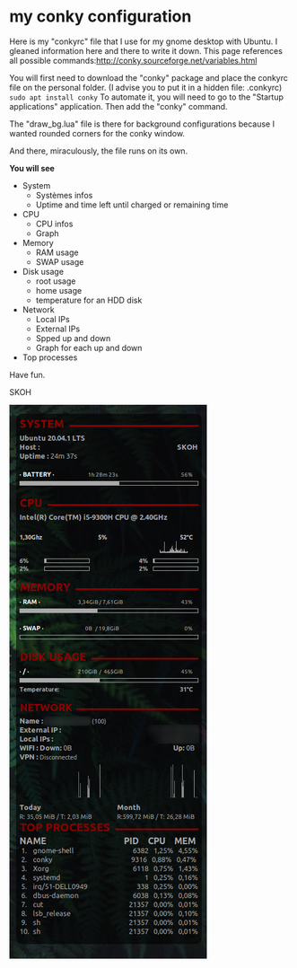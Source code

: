 # my conky configuration

Here is my "conkyrc" file that I use for my gnome desktop with Ubuntu. I gleaned information here and there to write it down.
This page references all possible commands:<a href="http://conky.sourceforge.net/variables.html">http://conky.sourceforge.net/variables.html</a>

You will first need to download the "conky" package and place the conkyrc file on the personal folder. (I advise you to put it in a hidden file: .conkyrc)
<code>sudo apt install conky</code>
To automate it, you will need to go to the "Startup applications" application. Then add the "conky" command.

The "draw_bg.lua" file is there for background configurations because I wanted rounded corners for the conky window.

And there, miraculously, the file runs on its own.

**You will see**

* System
  + Systèmes infos
  + Uptime and time left until charged or remaining time
* CPU 
  + CPU infos
  + Graph
* Memory
  + RAM usage
  + SWAP usage
* Disk usage
  + root usage
  + home usage
  + temperature for an HDD disk
* Network
  + Local IPs
  + External IPs
  + Spped up and down
  + Graph for each up and down
* Top processes

Have fun.

SKOH

![Conky](conky.png)
